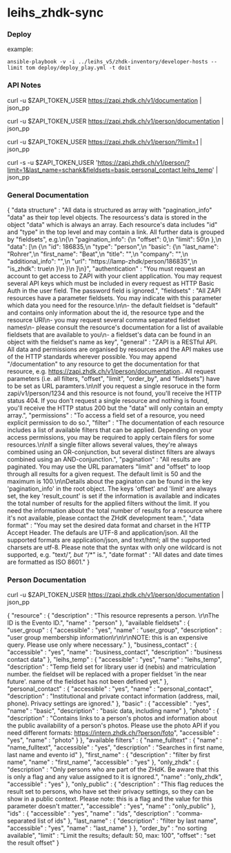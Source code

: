 # leihs_zhdk-sync

### Deploy

example:

    ansible-playbook -v -i ../leihs_v5/zhdk-inventory/developer-hosts --limit tom deploy/deploy_play.yml -t doit

### API Notes

curl -u $ZAPI_TOKEN_USER https://zapi.zhdk.ch/v1/documentation | json_pp

curl -u $ZAPI_TOKEN_USER https://zapi.zhdk.ch/v1/person/documentation | json_pp

curl -u $ZAPI_TOKEN_USER https://zapi.zhdk.ch/v1/person/?limit=1 | json_pp

curl -s -u $ZAPI_TOKEN_USER 'https://zapi.zhdk.ch/v1/person/?limit=1&last_name=schank&fieldsets=basic,personal_contact,leihs_temp' | json_pp


### General Documentation

{
   "data structure" : "All data is structured as array with \"pagination_info\" \"data\" as their top level objects. The resourcess's data is stored in the object \"data\" which is always an array. Each resource's data includes \"id\" and \"type\" in the top level and may contain a link. All further data is grouped by \"fieldsets\", e.g.\n{\n  \"pagination_info\": {\n    \"offset\": 0,\n    \"limit\": 50\n  },\n  \"data\": [\n    {\n      \"id\": 186835,\n      \"type\": \"person\",\n      \"basic\": {\n        \"last_name\": \"Rohrer\",\n        \"first_name\": \"Beat\",\n        \"title\": \"\",\n        \"company\": \"\",\n        \"additional_info\": \"\",\n        \"url\": \"https://lamp-zhdk/person/186835\",\n        \"is_zhdk\": true\n      }\n    }\n  ]\n}",
   "authentication" : "You must request an account to get access to ZAPI with your client application. You may request several API keys which must be included in every request as HTTP Basic Auth in the user field. The password field is ignored.",
   "fieldsets" : "All ZAPI resources have a parameter fieldsets. You may indicate with this parameter which data you need for the resource.\n\n- the default fieldset is \"default\" and contains only information about the id, the resource type and the resource URI\n- you may request several comma separated fieldset names\n- please consult the resource's documentation for a list of available fieldsets that are available to you\n- a fieldset's data can be found in an object with the fieldset's name as key",
   "general" : "ZAPI is a RESTful API. All data and permissions are organised by resources and the API makes use of the HTTP standards wherever possible. You may append \"/documentation\" to any resource to get the documentation for that resource, e.g. https://zapi.zhdk.ch/v1/person/documentation.. All request parameters (i.e. all filters, \"offset\", \"limit\", \"order_by\", and \"fieldsets\") have to be set as URL paramters.\n\nIf you request a single resoruce in the form zapi/v1/person/1234 and this resource is not found, you'll receive the HTTP status 404. If you don't request a single resource and nothing is found, you'll receive the HTTP status 200 but the \"data\" will only contain an empty array.",
   "permissions" : "To access a field set of a resource, you need explicit permission to do so.",
   "filter" : "The documentation of each resource includes a list of available filters that can be applied. Depending on your access permissions, you may be required to apply certain filers for some resources.\n\nIf a single filter allows several values, they're always combined using an OR-conjunction, but several distinct filters are always combined using an AND-conjunction.",
   "pagination" : "All results are paginated. You may use the URL paramaters \"limit\" and \"offset\" to loop through all results for a given request. The default limit is 50 and the maximum is 100.\n\nDetails about the paginaton can be found in the key 'pagination_info' in the root object. The keys 'offset' and 'limit' are always set, the key 'result_count' is set if the information is available and indicates the total number of results for the applied filters without the limit. If you need the information about the total number of results for a resource where it's not available, please contact the ZHdK development team.",
   "data format" : "You may set the desired data format and charset in the HTTP Accept Header. The defauls are UTF-8 and application/json. All the supported formats are application/json, and text/html; all the supported charsets are utf-8. Please note that the syntax with only one wildcard is not supported, e.g. \"text/*\", but \"*/*\" is.",
   "date format" : "All dates and date times are formatted as ISO 8601."
}

### Person Documentation

curl -u $ZAPI_TOKEN_USER https://zapi.zhdk.ch/v1/person/documentation | json_pp

{
   "resource" : {
      "description" : "This resource represents a person. \r\nThe ID is the Evento ID.",
      "name" : "person"
   },
   "available fieldsets" : {
      "user_group" : {
         "accessible" : "yes",
         "name" : "user_group",
         "description" : "user group membership information\r\n\r\nNOTE: this is an expensive query. Please use only where necessary."
      },
      "business_contact" : {
         "accessible" : "yes",
         "name" : "business_contact",
         "description" : "business contact data"
      },
      "leihs_temp" : {
         "accessible" : "yes",
         "name" : "leihs_temp",
         "description" : "Temp field set for library user id (nebis)  and matriculation number. the fieldset will be replaced with a proper fieldset 'in the near future'. name of the fieldset has not been defined yet."
      },
      "personal_contact" : {
         "accessible" : "yes",
         "name" : "personal_contact",
         "description" : "Institutional and private contact information (address, mail, phone). Privacy settings are ignored."
      },
      "basic" : {
         "accessible" : "yes",
         "name" : "basic",
         "description" : "basic data, including name"
      },
      "photo" : {
         "description" : "Contains links to a person's photos and information about the public availability of a person's photos. Please use the photo API if you need different formats: https://intern.zhdk.ch/?person/foto",
         "accessible" : "yes",
         "name" : "photo"
      }
   },
   "available filters" : {
      "name_fulltext" : {
         "name" : "name_fulltext",
         "accessible" : "yes",
         "description" : "Searches in first name, last name and evento id"
      },
      "first_name" : {
         "description" : "filter by first name",
         "name" : "first_name",
         "accessible" : "yes"
      },
      "only_zhdk" : {
         "description" : "Only persons who are part of the ZHdK. Be aware that this is only a flag and any value assigned to it is ignored.",
         "name" : "only_zhdk",
         "accessible" : "yes"
      },
      "only_public" : {
         "description" : "This flag reduces the result set to persons, who have set their privacy settings, so they can be show in a public context. Please note: this is a flag and the value for this parameter doesn't matter.",
         "accessible" : "yes",
         "name" : "only_public"
      },
      "ids" : {
         "accessible" : "yes",
         "name" : "ids",
         "description" : "comma-separated list of ids"
      },
      "last_name" : {
         "description" : "filter by last name",
         "accessible" : "yes",
         "name" : "last_name"
      }
   },
   "order_by" : "no sorting available",
   "limit" : "Limit the results; default: 50, max: 100",
   "offset" : "set the result offset"
}
